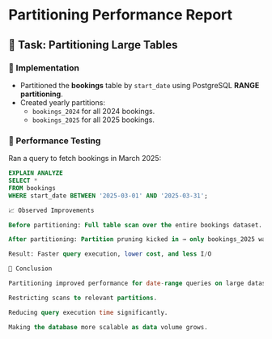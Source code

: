 # Partitioning Performance Report

## 📌 Task: Partitioning Large Tables

### 🔹 Implementation
- Partitioned the **bookings** table by `start_date` using PostgreSQL **RANGE partitioning**.
- Created yearly partitions:
  - `bookings_2024` for all 2024 bookings.
  - `bookings_2025` for all 2025 bookings.

### 🔎 Performance Testing
Ran a query to fetch bookings in March 2025:

```sql
EXPLAIN ANALYZE
SELECT *
FROM bookings
WHERE start_date BETWEEN '2025-03-01' AND '2025-03-31';

📈 Observed Improvements

Before partitioning: Full table scan over the entire bookings dataset.

After partitioning: Partition pruning kicked in → only bookings_2025 was scanned.

Result: Faster query execution, lower cost, and less I/O

📝 Conclusion

Partitioning improved performance for date-range queries on large datasets by:

Restricting scans to relevant partitions.

Reducing query execution time significantly.

Making the database more scalable as data volume grows.
